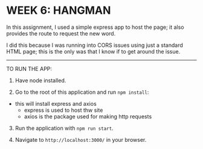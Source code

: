 # WEEK 6: HANGMAN

In this assignment, I used a simple express app to host the page; it also provides the route to request the new word.

I did this because I was running into CORS issues using just a standard HTML page; this is the only was that I know if to get around the issue.

---

TO RUN THE APP:

1. Have node installed.

2. Go to the root of this application and run `npm install`:
  - this will install express and axios
    - express is used to host thw site
    - axios is the package used for making http requests

3. Run the application with `npm run start`.

4. Navigate to `http://localhost:3000/` in your browser.